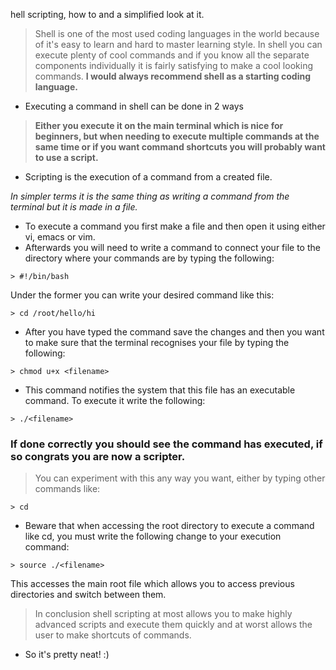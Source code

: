 hell scripting, how to and a simplified look at it.

> Shell is one of the most used coding languages in the world because of it's easy to learn and hard to master learning style.
In shell you can execute plenty of cool commands and if you know all the separate components individually it is fairly satisfying to make a cool looking commands. __I would always recommend shell as a starting coding language.__

* Executing a command in shell can be done in 2 ways
> __Either you execute it on the main terminal which is nice for beginners, but when needing to execute multiple commands at the same time or if you want command shortcuts you will probably want to use a script.__ 

* Scripting is the execution of a command from a created file. 

_In simpler terms it is the same thing as writing a command from the terminal but it is made in a file._
* To execute a command you first make a file and then open it using either vi, emacs or vim.
* Afterwards you will need to write a command to connect your file to the directory where your commands are by typing the following:

```shell
> #!/bin/bash
```
Under the former you can write your desired command like this:
```shell
> cd /root/hello/hi
```   
* After you have typed the command save the changes and then you want to make sure that the terminal recognises your file by typing the following:
```shell
> chmod u+x <filename>
```  
* This command notifies the system that this file has an executable command. To execute it write the following:
```shell
> ./<filename>
```

### If done correctly you should see the  command has executed, if so congrats you are now a scripter.

> You can experiment with this any way you want, either by typing other commands like:
```shell
> cd
```
* Beware that when accessing the root directory to execute a command like cd, you must write the  following change to your execution command:
```shell
> source ./<filename>
```

This accesses the main root file which allows you to access previous directories and switch between them.

> In conclusion shell scripting at most allows you to make highly advanced scripts and execute them quickly and at worst allows the user to make shortcuts of commands.

* So it's pretty neat! :)
